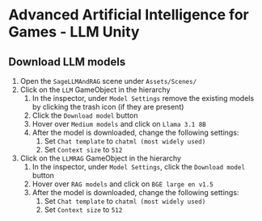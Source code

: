 # Advanced Artificial Intelligence for Games - LLM Unity

## Download LLM models

1. Open the `SageLLMAndRAG` scene under `Assets/Scenes/`
2. Click on the `LLM` GameObject in the hierarchy
   1. In the inspector, under `Model Settings` remove the existing models by clicking the trash icon (if they are present)
   2. Click the `Download model` button
   3. Hover over `Medium models` and click on `Llama 3.1 8B`
   4. After the model is downloaded, change the following settings:
      1. Set `Chat template` to `chatml (most widely used)`
      2. Set `Context size` to `512`
3. Click on the `LLMRAG` GameObject in the hierarchy
   1. In the inspector, under `Model Settings`, click the `Download model` button
   2. Hover over `RAG models` and click on `BGE large en v1.5`
   3. After the model is downloaded, change the following settings:
       1. Set `Chat template` to `chatml (most widely used)`
       2. Set `Context size` to `512`
